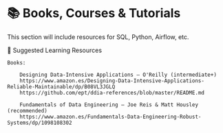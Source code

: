 # 📚 Books, Courses & Tutorials

This section will include resources for SQL, Python, Airflow, etc.

🧠 Suggested Learning Resources

    Books:

        Designing Data-Intensive Applications – O'Reilly (intermediate+)
        https://www.amazon.es/Designing-Data-Intensive-Applications-Reliable-Maintainable/dp/B08VL3JGLQ
        https://github.com/ept/ddia-references/blob/master/README.md

        Fundamentals of Data Engineering – Joe Reis & Matt Housley (recommended)
        https://www.amazon.es/Fundamentals-Data-Engineering-Robust-Systems/dp/1098108302 
